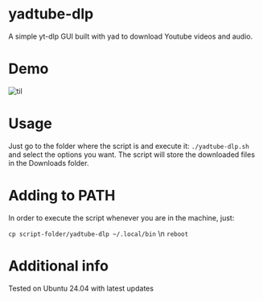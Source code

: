 # yadtube-dlp
A simple yt-dlp GUI built with yad to download Youtube videos and audio.

# Demo
![til](./video.gif)

# Usage
Just go to the folder where the script is and execute it:
`./yadtube-dlp.sh`
and select the options you want.
The script will store the downloaded files in the Downloads folder.

# Adding to PATH
In order to execute the script whenever you are in the machine, just:

`cp script-folder/yadtube-dlp ~/.local/bin` \n
`reboot`

# Additional info
Tested on Ubuntu 24.04 with latest updates
